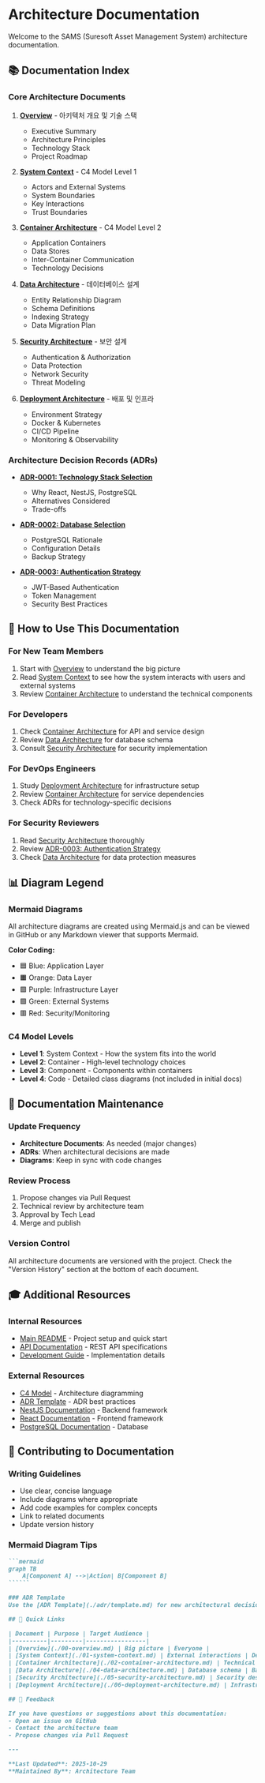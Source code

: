 # Architecture Documentation

Welcome to the SAMS (Suresoft Asset Management System) architecture documentation.

## 📚 Documentation Index

### Core Architecture Documents

1. **[Overview](./00-overview.md)** - 아키텍처 개요 및 기술 스택
   - Executive Summary
   - Architecture Principles
   - Technology Stack
   - Project Roadmap

2. **[System Context](./01-system-context.md)** - C4 Model Level 1
   - Actors and External Systems
   - System Boundaries
   - Key Interactions
   - Trust Boundaries

3. **[Container Architecture](./02-container-architecture.md)** - C4 Model Level 2
   - Application Containers
   - Data Stores
   - Inter-Container Communication
   - Technology Decisions

4. **[Data Architecture](./04-data-architecture.md)** - 데이터베이스 설계
   - Entity Relationship Diagram
   - Schema Definitions
   - Indexing Strategy
   - Data Migration Plan

5. **[Security Architecture](./05-security-architecture.md)** - 보안 설계
   - Authentication & Authorization
   - Data Protection
   - Network Security
   - Threat Modeling

6. **[Deployment Architecture](./06-deployment-architecture.md)** - 배포 및 인프라
   - Environment Strategy
   - Docker & Kubernetes
   - CI/CD Pipeline
   - Monitoring & Observability

### Architecture Decision Records (ADRs)

- **[ADR-0001: Technology Stack Selection](./adr/0001-technology-stack-selection.md)**
  - Why React, NestJS, PostgreSQL
  - Alternatives Considered
  - Trade-offs

- **[ADR-0002: Database Selection](./adr/0002-database-selection.md)**
  - PostgreSQL Rationale
  - Configuration Details
  - Backup Strategy

- **[ADR-0003: Authentication Strategy](./adr/0003-authentication-strategy.md)**
  - JWT-Based Authentication
  - Token Management
  - Security Best Practices

## 🎯 How to Use This Documentation

### For New Team Members
1. Start with [Overview](./00-overview.md) to understand the big picture
2. Read [System Context](./01-system-context.md) to see how the system interacts with users and external systems
3. Review [Container Architecture](./02-container-architecture.md) to understand the technical components

### For Developers
1. Check [Container Architecture](./02-container-architecture.md) for API and service design
2. Review [Data Architecture](./04-data-architecture.md) for database schema
3. Consult [Security Architecture](./05-security-architecture.md) for security implementation

### For DevOps Engineers
1. Study [Deployment Architecture](./06-deployment-architecture.md) for infrastructure setup
2. Review [Container Architecture](./02-container-architecture.md) for service dependencies
3. Check ADRs for technology-specific decisions

### For Security Reviewers
1. Read [Security Architecture](./05-security-architecture.md) thoroughly
2. Review [ADR-0003: Authentication Strategy](./adr/0003-authentication-strategy.md)
3. Check [Data Architecture](./04-data-architecture.md) for data protection measures

## 📊 Diagram Legend

### Mermaid Diagrams
All architecture diagrams are created using Mermaid.js and can be viewed in GitHub or any Markdown viewer that supports Mermaid.

**Color Coding:**
- 🟦 Blue: Application Layer
- 🟧 Orange: Data Layer
- 🟪 Purple: Infrastructure Layer
- 🟩 Green: External Systems
- 🟥 Red: Security/Monitoring

### C4 Model Levels
- **Level 1**: System Context - How the system fits into the world
- **Level 2**: Container - High-level technology choices
- **Level 3**: Component - Components within containers
- **Level 4**: Code - Detailed class diagrams (not included in initial docs)

## 🔄 Documentation Maintenance

### Update Frequency
- **Architecture Documents**: As needed (major changes)
- **ADRs**: When architectural decisions are made
- **Diagrams**: Keep in sync with code changes

### Review Process
1. Propose changes via Pull Request
2. Technical review by architecture team
3. Approval by Tech Lead
4. Merge and publish

### Version Control
All architecture documents are versioned with the project. Check the "Version History" section at the bottom of each document.

## 🎓 Additional Resources

### Internal Resources
- [Main README](../../README.md) - Project setup and quick start
- [API Documentation](./api/) - REST API specifications
- [Development Guide](../../IMPLEMENTATION_GUIDE.md) - Implementation details

### External Resources
- [C4 Model](https://c4model.com/) - Architecture diagramming
- [ADR Template](https://github.com/joelparkerhenderson/architecture-decision-record) - ADR best practices
- [NestJS Documentation](https://docs.nestjs.com/) - Backend framework
- [React Documentation](https://react.dev/) - Frontend framework
- [PostgreSQL Documentation](https://www.postgresql.org/docs/) - Database

## 📝 Contributing to Documentation

### Writing Guidelines
- Use clear, concise language
- Include diagrams where appropriate
- Add code examples for complex concepts
- Link to related documents
- Update version history

### Mermaid Diagram Tips
```markdown
```mermaid
graph TB
    A[Component A] -->|Action| B[Component B]
```​```

### ADR Template
Use the [ADR Template](./adr/template.md) for new architectural decisions.

## 🔗 Quick Links

| Document | Purpose | Target Audience |
|----------|---------|-----------------|
| [Overview](./00-overview.md) | Big picture | Everyone |
| [System Context](./01-system-context.md) | External interactions | Developers, PMs |
| [Container Architecture](./02-container-architecture.md) | Technical design | Developers, DevOps |
| [Data Architecture](./04-data-architecture.md) | Database schema | Backend Developers |
| [Security Architecture](./05-security-architecture.md) | Security design | Security Team, Developers |
| [Deployment Architecture](./06-deployment-architecture.md) | Infrastructure | DevOps, SRE |

## 💬 Feedback

If you have questions or suggestions about this documentation:
- Open an issue on GitHub
- Contact the architecture team
- Propose changes via Pull Request

---

**Last Updated**: 2025-10-29
**Maintained By**: Architecture Team
